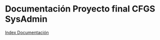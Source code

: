 Documentación Proyecto final CFGS SysAdmin
==========================================

[Index Documentación](1-Portada.md)
